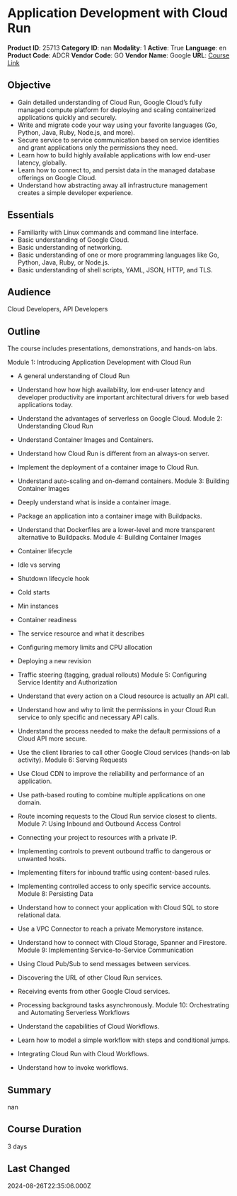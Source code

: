 # Application Development with Cloud Run

**Product ID**: 25713
**Category ID**: nan
**Modality**: 1
**Active**: True
**Language**: en
**Product Code**: ADCR
**Vendor Code**: GO
**Vendor Name**: Google
**URL**: [Course Link](https://www.fastlaneus.com/course/google-adcr)

## Objective
- Gain detailed understanding of Cloud Run, Google Cloud’s fully managed compute platform for deploying and scaling containerized applications quickly and securely.
- Write and migrate code your way using your favorite languages (Go, Python, Java, Ruby, Node.js, and more).
- Secure service to service communication based on service identities and grant applications only the permissions they need.
- Learn how to build highly available applications with low end-user latency, globally.
- Learn how to connect to, and persist data in the managed database offerings on Google Cloud.
- Understand how abstracting away all infrastructure management creates a simple developer experience.

## Essentials
- Familiarity with Linux commands and command line interface.
- Basic understanding of Google Cloud.
- Basic understanding of networking.
- Basic understanding of one or more programming languages like Go, Python, Java, Ruby, or Node.js.
- Basic understanding of shell scripts, YAML, JSON, HTTP, and TLS.

## Audience
Cloud Developers, API Developers

## Outline
The course includes presentations, demonstrations, and hands-on labs.

Module 1: Introducing Application Development with Cloud Run


- A general understanding of Cloud Run
- Understand how how high availability, low end-user latency and developer productivity are important architectural drivers for web based applications today.
- Understand the advantages of serverless on Google Cloud.
Module 2: Understanding Cloud Run


- Understand Container Images and Containers.
- Understand how Cloud Run is different from an always-on server.
- Implement the deployment of a container image to Cloud Run.
- Understand auto-scaling and on-demand containers.
Module 3: Building Container Images


- Deeply understand what is inside a container image.
- Package an application into a container image with Buildpacks.
- Understand that Dockerfiles are a lower-level and more transparent alternative to Buildpacks.
Module 4: Building Container Images


- Container lifecycle
- Idle vs serving
- Shutdown lifecycle hook
- Cold starts
- Min instances
- Container readiness
- The service resource and what it describes
- Configuring memory limits and CPU allocation
- Deploying a new revision
- Traffic steering (tagging, gradual rollouts)
Module 5: Configuring Service Identity and Authorization


- Understand that every action on a Cloud resource is actually an API call.
- Understand how and why to limit the permissions in your Cloud Run service to only specific and necessary API calls.
- Understand the process needed to make the default permissions of a Cloud API more secure.
- Use the client libraries to call other Google Cloud services (hands-on lab activity).
Module 6: Serving Requests


- Use Cloud CDN to improve the reliability and performance of an application.
- Use path-based routing to combine multiple applications on one domain.
- Route incoming requests to the Cloud Run service closest to clients.
Module 7: Using Inbound and Outbound Access Control


- Connecting your project to resources with a private IP.
- Implementing controls to prevent outbound traffic to dangerous or unwanted hosts.
- Implementing filters for inbound traffic using content-based rules.
- Implementing controlled access to only specific service accounts.
Module 8: Persisting Data


- Understand how to connect your application with Cloud SQL to store relational data.
- Use a VPC Connector to reach a private Memorystore instance.
- Understand how to connect with Cloud Storage, Spanner and Firestore.
Module 9: Implementing Service-to-Service Communication


- Using Cloud Pub/Sub to send messages between services.
- Discovering the URL of other Cloud Run services.
- Receiving events from other Google Cloud services.
- Processing background tasks asynchronously.
Module 10: Orchestrating and Automating Serverless Workflows


- Understand the capabilities of Cloud Workflows.
- Learn how to model a simple workflow with steps and conditional jumps.
- Integrating Cloud Run with Cloud Workflows.
- Understand how to invoke workflows.

## Summary
nan

## Course Duration
3 days

## Last Changed
2024-08-26T22:35:06.000Z
